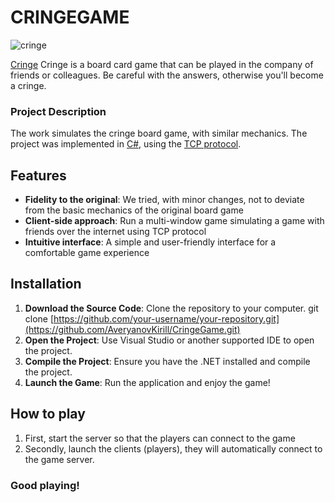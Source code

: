 # CRINGEGAME 
![cringe]([https://github.com/INF-ITIS-11309/games-averyanov_vinokurov/assets/144335211/d666d64a-56be-4653-bbdc-89ee616a6ab7](https://avatars.mds.yandex.net/get-mpic/4580278/img_id1936467671743499655.jpeg/orig))

[Cringe]([https://en.wikipedia.org/wiki/Arkanoid](https://hobbygames.ru/download/rules/krinzh-rules.pdf)) Cringe is a board card game that can be played in the company of friends or colleagues. Be careful with the answers, otherwise you'll become a cringe.

### Project Description

The work simulates the cringe board game, with similar mechanics. The project was implemented in [C#](https://dotnet.microsoft.com/en-us/languages/csharp), using the [TCP protocol](https://developer.mozilla.org/en-US/docs/Glossary/TCP).

## Features
- **Fidelity to the original**: We tried, with minor changes, not to deviate from the basic mechanics of the original board game
- **Client-side approach**: Run a multi-window game simulating a game with friends over the internet using TCP protocol
- **Intuitive interface**: A simple and user-friendly interface for a comfortable game experience

## Installation
1. **Download the Source Code**: Clone the repository to your computer.
git clone [https://github.com/your-username/your-repository.git](https://github.com/AveryanovKirill/CringeGame.git)
2. **Open the Project**: Use Visual Studio or another supported IDE to open the project.
3. **Compile the Project**: Ensure you have the .NET installed and compile the project.
4. **Launch the Game**: Run the application and enjoy the game!

## How to play
1) First, start the server so that the players can connect to the game
2) Secondly, launch the clients (players), they will automatically connect to the game server.

### Good playing!
